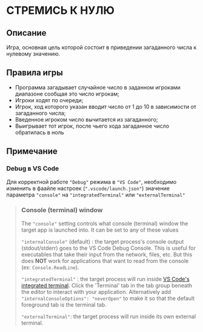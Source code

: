 # СТРЕМИСЬ К НУЛЮ

## Описание

Игра, основная цель которой состоит в приведении загаданного числа к нулевому значению.

## Правила игры

- Программа загадывает случайное число в заданном игроками диапазоне сообщая это число игрокам;
- Игроки ходят по очереди;
- Игрок, ход которого указан вводит число от 1 до 10 в зависимости от загаданного числа;
- Введенное игроком число вычитается из загаданного;
- Выигрывает тот игрок, после чьего хода загаданное число обратилась в ноль

## Примечание

### Debug в VS Code

Для корректной работе `"Debug"` режима в `"VS Code"`, необходимо изменить в фаайле настроек (`".vscode/launch.json"`) значение параметра `"console"` на `"integratedTerminal"` или `"externalTerminal"`

>### Console (terminal) window
>
>The `"console"` setting controls what console (terminal) window the target app is launched into. It can be set to any of these values
>
>`"internalConsole"` (default) : the target process's console output (stdout/stderr) goes to the VS Code Debug Console. This is useful for executables that take their input from the network, files, etc. But this does **NOT** work for applications that want to read from the console (ex: `Console.ReadLine`).
>
>`"integratedTerminal"` : the target process will run inside [VS Code's integrated terminal](https://code.visualstudio.com/docs/editor/integrated-terminal). Click the 'Terminal' tab in the tab group beneath the editor to interact with your application. Alternatively add `"internalConsoleOptions": "neverOpen"` to make it so that the default foreground tab is the terminal tab.
>
>`"externalTerminal"`: the target process will run inside its own external terminal.
